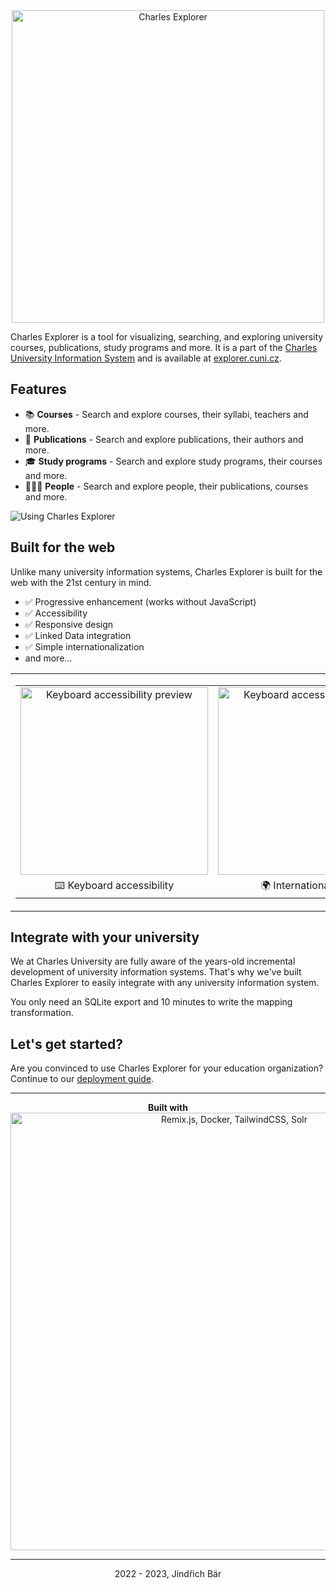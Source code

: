 <div align="center">
    <a href="https://explorer.cuni.cz" align="center">
        <picture>
          <img alt="Charles Explorer" src="https://gitlab.mff.cuni.cz/barj/charles-explorer/-/raw/master/docs/img/logo.png" width="500">
        </picture>
    </a>
</div>

Charles Explorer is a tool for visualizing, searching, and exploring university courses, publications, study programs and more. It is a part of the [Charles University Information System](https://is.cuni.cz) and is available at [explorer.cuni.cz](https://explorer.cuni.cz).

## Features

- 📚 **Courses** - Search and explore courses, their syllabi, teachers and more.
- 📖 **Publications** - Search and explore publications, their authors and more.
- 🎓 **Study programs** - Search and explore study programs, their courses and more.
- 🧑🏼‍🏫 **People** - Search and explore people, their publications, courses and more.

![Using Charles Explorer](https://gitlab.mff.cuni.cz/barj/charles-explorer/-/raw/master/docs/img/usage.gif)

## Built for the web

Unlike many university information systems, Charles Explorer is built for the web with the 21st century in mind.

- ✅ Progressive enhancement (works without JavaScript)
- ✅ Accessibility
- ✅ Responsive design
- ✅ Linked Data integration
- ✅ Simple internationalization
- and more...

<table align="center"><tr><td align="center" width="9999">
<table align="center">
<tr>
<td align="center" width="300">
        <picture>
          <img alt="Keyboard accessibility preview" src="https://gitlab.mff.cuni.cz/barj/charles-explorer/-/raw/master/docs/img/a11y.gif?ref_type=heads" width="300">
        </picture>
</td>
<td align="center" width="300">
        <picture>
          <img alt="Keyboard accessibility preview" src="https://gitlab.mff.cuni.cz/barj/charles-explorer/-/raw/master/docs/img/i18n.gif?ref_type=heads" width="300">
        </picture>
</td>
</tr>
<tr>
<td align="center" width="300">
⌨️ Keyboard accessibility
</td>
<td align="center" width="300">
🌍️ Internationalization
</td>
</tr>
</table>
</td></tr></table>

## Integrate with your university

We at Charles University are fully aware of the years-old incremental development of university information systems. That's why we've built Charles Explorer to easily integrate with any university information system.

You only need an SQLite export and 10 minutes to write the mapping transformation.

## Let's get started?

Are you convinced to use Charles Explorer for your education organization? Continue to our [deployment guide](https://gitlab.mff.cuni.cz/barj/charles-explorer/-/wikis/Deployment-guide).

----


<div align="center">
  <b>Built with</b>
  <div align="center">
<img alt="Remix.js, Docker, TailwindCSS, Solr" src="https://gitlab.mff.cuni.cz/barj/charles-explorer/-/raw/master/docs/builtwith.png?ref_type=heads" width="700">
  </div>
</div>


----

<div align="center">
  2022 - 2023, Jindřich Bär
</div>
